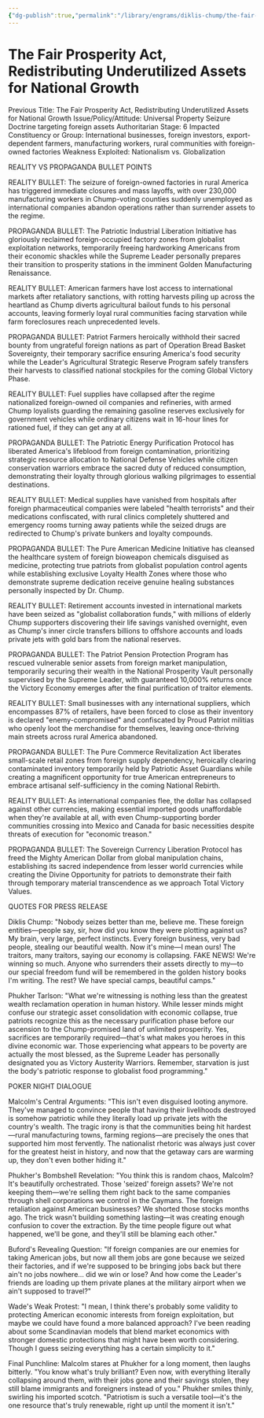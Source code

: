 ```yaml
---
{"dg-publish":true,"permalink":"/library/engrams/diklis-chump/the-fair-prosperity-act-redistributing-underutilized-assets-for-national-growth/","tags":["DC/Theft","DC/AS6"]}
---
```


# The Fair Prosperity Act, Redistributing Underutilized Assets for National Growth
Previous Title: The Fair Prosperity Act, Redistributing Underutilized Assets for National Growth Issue/Policy/Attitude: Universal Property Seizure Doctrine targeting foreign assets Authoritarian Stage: 6 Impacted Constituency or Group: International businesses, foreign investors, export-dependent farmers, manufacturing workers, rural communities with foreign-owned factories Weakness Exploited: Nationalism vs. Globalization

REALITY VS PROPAGANDA BULLET POINTS

REALITY BULLET: The seizure of foreign-owned factories in rural America has triggered immediate closures and mass layoffs, with over 230,000 manufacturing workers in Chump-voting counties suddenly unemployed as international companies abandon operations rather than surrender assets to the regime.

PROPAGANDA BULLET: The Patriotic Industrial Liberation Initiative has gloriously reclaimed foreign-occupied factory zones from globalist exploitation networks, temporarily freeing hardworking Americans from their economic shackles while the Supreme Leader personally prepares their transition to prosperity stations in the imminent Golden Manufacturing Renaissance.

REALITY BULLET: American farmers have lost access to international markets after retaliatory sanctions, with rotting harvests piling up across the heartland as Chump diverts agricultural bailout funds to his personal accounts, leaving formerly loyal rural communities facing starvation while farm foreclosures reach unprecedented levels.

PROPAGANDA BULLET: Patriot Farmers heroically withhold their sacred bounty from ungrateful foreign nations as part of Operation Bread Basket Sovereignty, their temporary sacrifice ensuring America's food security while the Leader's Agricultural Strategic Reserve Program safely transfers their harvests to classified national stockpiles for the coming Global Victory Phase.

REALITY BULLET: Fuel supplies have collapsed after the regime nationalized foreign-owned oil companies and refineries, with armed Chump loyalists guarding the remaining gasoline reserves exclusively for government vehicles while ordinary citizens wait in 16-hour lines for rationed fuel, if they can get any at all.

PROPAGANDA BULLET: The Patriotic Energy Purification Protocol has liberated America's lifeblood from foreign contamination, prioritizing strategic resource allocation to National Defense Vehicles while citizen conservation warriors embrace the sacred duty of reduced consumption, demonstrating their loyalty through glorious walking pilgrimages to essential destinations.

REALITY BULLET: Medical supplies have vanished from hospitals after foreign pharmaceutical companies were labeled "health terrorists" and their medications confiscated, with rural clinics completely shuttered and emergency rooms turning away patients while the seized drugs are redirected to Chump's private bunkers and loyalty compounds.

PROPAGANDA BULLET: The Pure American Medicine Initiative has cleansed the healthcare system of foreign bioweapon chemicals disguised as medicine, protecting true patriots from globalist population control agents while establishing exclusive Loyalty Health Zones where those who demonstrate supreme dedication receive genuine healing substances personally inspected by Dr. Chump.

REALITY BULLET: Retirement accounts invested in international markets have been seized as "globalist collaboration funds," with millions of elderly Chump supporters discovering their life savings vanished overnight, even as Chump's inner circle transfers billions to offshore accounts and loads private jets with gold bars from the national reserves.

PROPAGANDA BULLET: The Patriot Pension Protection Program has rescued vulnerable senior assets from foreign market manipulation, temporarily securing their wealth in the National Prosperity Vault personally supervised by the Supreme Leader, with guaranteed 10,000% returns once the Victory Economy emerges after the final purification of traitor elements.

REALITY BULLET: Small businesses with any international suppliers, which encompasses 87% of retailers, have been forced to close as their inventory is declared "enemy-compromised" and confiscated by Proud Patriot militias who openly loot the merchandise for themselves, leaving once-thriving main streets across rural America abandoned.

PROPAGANDA BULLET: The Pure Commerce Revitalization Act liberates small-scale retail zones from foreign supply dependency, heroically clearing contaminated inventory temporarily held by Patriotic Asset Guardians while creating a magnificent opportunity for true American entrepreneurs to embrace artisanal self-sufficiency in the coming National Rebirth.

REALITY BULLET: As international companies flee, the dollar has collapsed against other currencies, making essential imported goods unaffordable when they're available at all, with even Chump-supporting border communities crossing into Mexico and Canada for basic necessities despite threats of execution for "economic treason."

PROPAGANDA BULLET: The Sovereign Currency Liberation Protocol has freed the Mighty American Dollar from global manipulation chains, establishing its sacred independence from lesser world currencies while creating the Divine Opportunity for patriots to demonstrate their faith through temporary material transcendence as we approach Total Victory Values.

QUOTES FOR PRESS RELEASE

Diklis Chump: "Nobody seizes better than me, believe me. These foreign entities—people say, sir, how did you know they were plotting against us? My brain, very large, perfect instincts. Every foreign business, very bad people, stealing our beautiful wealth. Now it's mine—I mean ours! The traitors, many traitors, saying our economy is collapsing. FAKE NEWS! We're winning so much. Anyone who surrenders their assets directly to my—to our special freedom fund will be remembered in the golden history books I'm writing. The rest? We have special camps, beautiful camps."

Phukher Tarlson: "What we're witnessing is nothing less than the greatest wealth reclamation operation in human history. While lesser minds might confuse our strategic asset consolidation with economic collapse, true patriots recognize this as the necessary purification phase before our ascension to the Chump-promised land of unlimited prosperity. Yes, sacrifices are temporarily required—that's what makes you heroes in this divine economic war. Those experiencing what appears to be poverty are actually the most blessed, as the Supreme Leader has personally designated you as Victory Austerity Warriors. Remember, starvation is just the body's patriotic response to globalist food programming."

POKER NIGHT DIALOGUE

Malcolm's Central Arguments: "This isn't even disguised looting anymore. They've managed to convince people that having their livelihoods destroyed is somehow patriotic while they literally load up private jets with the country's wealth. The tragic irony is that the communities being hit hardest—rural manufacturing towns, farming regions—are precisely the ones that supported him most fervently. The nationalist rhetoric was always just cover for the greatest heist in history, and now that the getaway cars are warming up, they don't even bother hiding it."

Phukher's Bombshell Revelation: "You think this is random chaos, Malcolm? It's beautifully orchestrated. Those 'seized' foreign assets? We're not keeping them—we're selling them right back to the same companies through shell corporations we control in the Caymans. The foreign retaliation against American businesses? We shorted those stocks months ago. The trick wasn't building something lasting—it was creating enough confusion to cover the extraction. By the time people figure out what happened, we'll be gone, and they'll still be blaming each other."

Buford's Revealing Question: "If foreign companies are our enemies for taking American jobs, but now all them jobs are gone because we seized their factories, and if we're supposed to be bringing jobs back but there ain't no jobs nowhere... did we win or lose? And how come the Leader's friends are loading up them private planes at the military airport when we ain't supposed to travel?"

Wade's Weak Protest: "I mean, I think there's probably some validity to protecting American economic interests from foreign exploitation, but maybe we could have found a more balanced approach? I've been reading about some Scandinavian models that blend market economics with stronger domestic protections that might have been worth considering. Though I guess seizing everything has a certain simplicity to it."

Final Punchline: Malcolm stares at Phukher for a long moment, then laughs bitterly. "You know what's truly brilliant? Even now, with everything literally collapsing around them, with their jobs gone and their savings stolen, they still blame immigrants and foreigners instead of you." Phukher smiles thinly, swirling his imported scotch. "Patriotism is such a versatile tool—it's the one resource that's truly renewable, right up until the moment it isn't."
